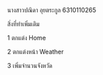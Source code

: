 
นางสาวปณิดา อุยตระกูล 6310110265

สิ่งที่ทำเพิ่มเติม

1 ตกแต่ง Home

2 ตกแต่งหน้า Weather

3 เพิ่มจำนวนจังหวัด
